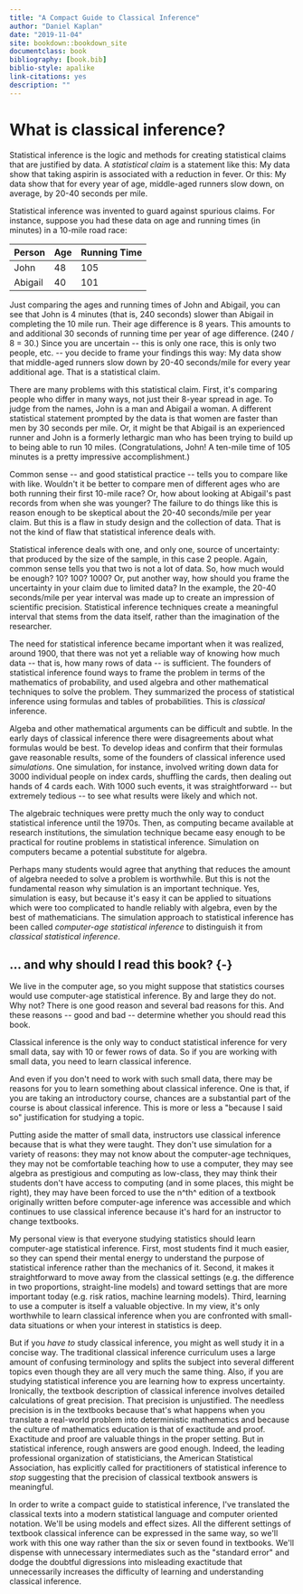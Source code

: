 ```yaml
--- 
title: "A Compact Guide to Classical Inference"
author: "Daniel Kaplan"
date: "2019-11-04"
site: bookdown::bookdown_site
documentclass: book
bibliography: [book.bib]
biblio-style: apalike
link-citations: yes
description: ""
---
```


# What is classical inference?

Statistical inference is the logic and methods for creating statistical claims that are justified by data. A *statistical claim* is a statement like this: My data show that taking aspirin is associated with a reduction in fever. Or this: My data show that for every year of age, middle-aged runners slow down, on average, by 20-40 seconds per mile.

Statistical inference was invented to guard against spurious claims. For instance, suppose you had these data on age and running times (in minutes) in a 10-mile road race:

Person | Age | Running Time
-------|-----|--------------
John   | 48  | 105
Abigail| 40  | 101

Just comparing the ages and running times of John and Abigail, you can see that John is 4 minutes (that is, 240 seconds) slower than Abigail in completing the 10 mile run. Their age difference is 8 years. This amounts to and additional 30 seconds of running time per year of age difference. (240 / 8 = 30.) Since you are uncertain -- this is only one race, this is only two people, etc. -- you decide to frame your findings this way: My data show that middle-aged runners slow down by 20-40 seconds/mile for every year additional age. That is a statistical claim.

There are many problems with this statistical claim. First, it's comparing people who differ in  many ways, not just their 8-year spread in age. To judge from the names, John is a man and Abigail a woman. A different statistical statement prompted by the data is that women are faster than men by 30 seconds per mile. Or, it might be that Abigail is an experienced runner and John is a formerly lethargic man who has been trying to build up to being able to run 10 miles. (Congratulations, John! A ten-mile time of 105 minutes is a pretty impressive accomplishment.)

Common sense -- and good statistical practice -- tells you to compare like with like. Wouldn't it be better to compare men of different ages who are both running their first 10-mile race? Or, how about looking at Abigail's past records from when she was younger? The failure to do things like this is reason enough to be skeptical about the 20-40 seconds/mile per year claim. But this is a flaw in study design and the collection of data. That is not the kind of flaw that statistical inference deals with.

Statistical inference deals with one, and only one, source of uncertainty: that produced by the size of the sample, in this case 2 people. Again, common sense tells you that two is not a lot of data. So, how much would be enough? 10? 100? 1000? Or, put another way, how should you frame the uncertainty in your claim due to limited data? In the example, the 20-40 seconds/mile per year interval was made up to create an impression of scientific precision. Statistical inference techniques create a meaningful interval that stems from the data itself, rather than the imagination of the researcher. 

The need for statistical inference became important when it was realized, around 1900, that there was not yet a reliable way of knowing how much data -- that is, how many rows of data -- is sufficient. The founders of statistical inference found ways to frame the problem in terms of the mathematics of probability, and used algebra and other mathematical techniques to solve the problem. They summarized the process of statistical inference using formulas and tables of probabilities. This is *classical* inference.

Algeba and other mathematical arguments can be difficult and subtle. In the early days of classical inference there were disagreements about what formulas would be best. To develop ideas and confirm that their formulas gave reasonable results, some of the founders of classical inference used *simulations*. One simulation, for instance, involved writing down data for 3000 individual people on index cards, shuffling the cards, then dealing out hands of 4 cards each. With 1000 such events, it was straightforward -- but extremely tedious -- to see what results were likely and which not.

The algebraic techniques were pretty much the only way to conduct statistical inference until the 1970s. Then, as computing became available at research institutions, the simulation technique became easy enough to be practical for routine problems in statistical inference. Simulation on computers became a potential substitute for algebra. 

Perhaps many students would agree that anything that reduces the amount of algebra needed to solve a problem is worthwhile. But this is not the fundamental reason why simulation is an important technique. Yes, simulation is easy, but because it's easy it can be applied to situations which were too complicated to handle reliably with algebra, even by the best of mathematicians. The simulation approach to statistical inference has been called *computer-age statistical inference* to distinguish it from *classical statistical inference*.

## ... and why should I read this book? {-}

We live in the computer age, so you might suppose that statistics courses would use computer-age statistical inference. By and large they do not. Why not? There is one good reason and several bad reasons for this. And these reasons -- good and bad -- determine whether you should read this book.

Classical inference is the only way to conduct statistical inference for very small data, say with 10 or fewer rows of data. So if you are working with small data, you need to learn classical inference.

And even if you don't need to work with such small data, there may be reasons for you to learn something about classical inference. One is that, if you are taking an introductory course, chances are a substantial part of the course is about classical inference. This is more or less a "because I said so" justification for studying a topic. 

Putting aside the matter of small data, instructors use classical inference because that is what they were taught. They don't use simulation for a variety of reasons: they may not know about the computer-age techniques, they may not be comfortable teaching how to use a computer, they may see algebra as prestigious and computing as low-class, they may think their students don't have access to computing (and in some places, this might be right), they may have been forced to use the n^th^ edition of a textbook originally written before computer-age inference was accessible and which continues to use classical inference because it's hard for an instructor to change textbooks. 

My personal view is that everyone studying statistics should learn computer-age statistical inference. First, most students find it much easier, so they can spend their mental energy to understand the purpose of statistical inference rather than the mechanics of it. Second, it makes it straightforward to move away from the classical settings (e.g. the difference in two proportions, straight-line models) and toward settings that are more important today (e.g. risk ratios, machine learning models). Third, learning to use a computer is itself a valuable objective. In my view, it's only worthwhile to learn classical inference when you are confronted with small-data situations or when your interest in statistics is deep.

But if you *have to* study classical inference, you might as well study it in a concise way. The traditional classical inference curriculum uses a large amount of confusing terminology and splits the subject into several different topics even though they are all very much the same thing. Also, if you are studying statistical inference you are learning how to express uncertainty. Ironically, the textbook description of classical inference involves detailed calculations of great precision. That precision is unjustified. The needless precision is in the textbooks because that's what happens when you translate a real-world problem into deterministic mathematics and because the culture of mathematics education is that of exactitude and proof. Exactitude and proof are valuable things in the proper setting. But in statistical inference, rough answers are good enough. Indeed, the leading professional organization of statisticians, the American Statistical Association, has explicitly called for practitioners of statistical inference to *stop* suggesting that the precision of classical textbook answers is meaningful. 

In order to write a compact guide to statistical inference, I've translated the classical texts into a modern statistical language and computer oriented notation. We'll be using models and effect sizes. All the different settings of textbook classical inference can be expressed in the same way, so we'll work with this one way rather than the six or seven found in textbooks. We'll dispense with unnecessary intermediates such as the "standard error" and dodge the doubtful digressions into misleading exactitude that unnecessarily increases the difficulty of learning and understanding classical inference.

